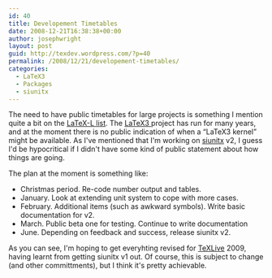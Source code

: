 ```yaml
---
id: 40
title: Developement Timetables
date: 2008-12-21T16:38:38+00:00
author: josephwright
layout: post
guid: http://texdev.wordpress.com/?p=40
permalink: /2008/12/21/developement-timetables/
categories:
  - LaTeX3
  - Packages
  - siunitx
---
```

The need to have public timetables for large projects is something I mention quite a bit on the [LaTeX-L list](https://listserv.uni-heidelberg.de/cgi-bin/wa?A0=LATEX-L). The [LaTeX3 ](http://www.latex-project.org/latex3.html)project has run for many years, and at the moment there is no public indication of when a “LaTeX3 kernel” might be available. As I've mentioned that I'm working on [siunitx](https://ctan.org/pkg/siunitx) v2, I guess I'd be hypocritical if I didn't have some kind of public statement about how things are going.

The plan at the moment is something like:

- Christmas period. Re-code number output and tables.
- January. Look at extending unit system to cope with more cases.
- February. Additional items (such as awkward symbols). Write basic documentation for v2.
- March. Public beta one for testing. Continue to write documentation
- June. Depending on feedback and success, release siunitx v2.

As you can see, I'm hoping to get everyhting revised for [TeXLive](http://www.tug.org/texlive) 2009, having learnt from getting siunitx v1 out. Of course, this is subject to change (and other committments), but I think it's pretty achievable.
